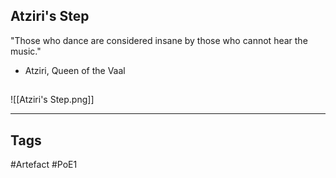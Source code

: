 ## Atziri's Step
"Those who dance are considered insane
by those who cannot hear the music."
- Atziri, Queen of the Vaal
##
![[Atziri's Step.png]]

---
## Tags
#Artefact
#PoE1